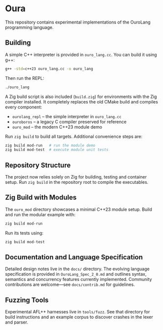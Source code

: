 # Oura

This repository contains experimental implementations of the OuroLang programming language.

## Building

A simple C++ interpreter is provided in `ouro_lang.cc`. You can build it using g++:

```bash
g++ -std=c++23 ouro_lang.cc -o ouro_lang
```

Then run the REPL:

```bash
./ouro_lang
```

A Zig build script is also included (`build.zig`) for environments with the Zig compiler installed. It completely replaces the old CMake build and compiles every component:

* `ourolang_repl` – the simple interpreter in `ouro_lang.cc`
* `ouroboros` – a legacy C compiler preserved for reference
* `ouro_mod` – the modern C++23 module demo

Run `zig build` to build all targets. Additional convenience steps are:

```bash
zig build mod-run   # run the module demo
zig build mod-test  # execute module unit tests
```

## Repository Structure

The project now relies solely on Zig for building, testing and container setup. Run `zig build` in the repository root to compile the executables.

## Zig Build with Modules

The `ouro_mod` directory showcases a minimal C++23 module setup. Build and run the modular example with:

```bash
zig build mod-run
```

Run its tests using:

```bash
zig build mod-test
```

## Documentation and Language Specification

Detailed design notes live in the `docs/` directory. The evolving language
specification is provided in `OuroLang_Spec_2_0.md` and outlines syntax,
semantics and concurrency features currently implemented. Community
contributions are welcome—see `docs/contrib.md` for guidelines.

## Fuzzing Tools

Experimental AFL++ harnesses live in `tools/fuzz`.  See that directory for build instructions and an example corpus to discover crashes in the lexer and parser.

